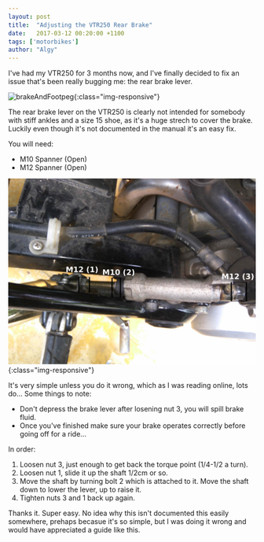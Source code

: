 ```yaml
---
layout: post
title:  "Adjusting the VTR250 Rear Brake"
date:   2017-03-12 00:20:00 +1100
tags: ['motorbikes']
author: "Algy"
---
```


I've had my VTR250 for 3 months now, and I've finally decided to fix an issue that's been really bugging me:
the rear brake lever.

![brakeAndFootpeg](/images/2017-03-12-brakeAndFootpeg.jpg){:class="img-responsive"}

The rear brake lever on the VTR250 is clearly not intended for somebody with stiff ankles and a size 15 shoe,
as it's a huge strech to cover the brake. Luckily even though it's not documented in the manual it's an easy
fix. 

You will need: 
* M10 Spanner (Open)
* M12 Spanner (Open)

![brakeDiagram](/images/2017-03-12-brakeDiagram.jpg){:class="img-responsive"}

It's very simple unless you do it wrong, which as I was reading online, lots do...
Some things to note:
* Don't depress the brake lever after losening nut 3, you will spill brake fluid.
* Once you've finished make sure your brake operates correctly before going off for a ride...

In order:

1. Loosen nut 3, just enough to get back the torque point (1/4-1/2 a turn). 
2. Loosen nut 1, slide it up the shaft 1/2cm or so. 
3. Move the shaft by turning bolt 2 which is attached to it. Move the shaft down to lower the lever, 
up to raise it. 
4. Tighten nuts 3 and 1 back up again.  

Thanks it. Super easy. No idea why this isn't documented this easily somewhere, prehaps becasue it's so 
simple, but I was doing it wrong and would have appreciated a guide like this. 


